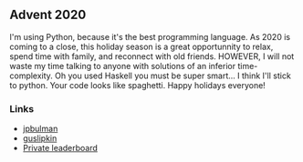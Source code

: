 ## Advent 2020

I'm using Python, because it's the best programming language. As 2020 is coming to a close, this holiday season is a great opportunnity to relax, spend time with family, and reconnect with old friends. HOWEVER, I will not waste my time talking to anyone with solutions of an inferior time-complexity. Oh you used Haskell you must be super smart... I think I'll stick to python. Your code looks like spaghetti. Happy holidays everyone!

### Links

- [jpbulman](https://github.com/jpbulman/Advent-Of-Code)
- [guslipkin](https://github.com/guslipkin/AdventOfCode2020)
- [Private leaderboard](https://adventofcode.com/2020/leaderboard/private/view/990648)
